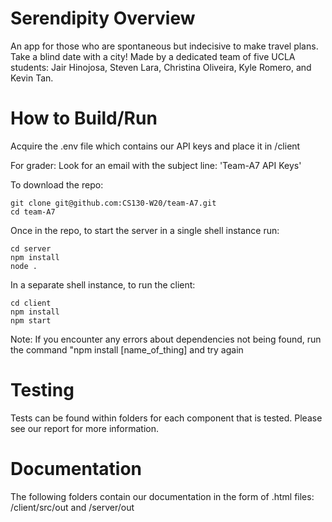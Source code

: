 # Serendipity Overview
An app for those who are spontaneous but indecisive to make travel plans. Take a blind date with a city!
Made by a dedicated team of five UCLA students: Jair Hinojosa, Steven Lara, Christina Oliveira, Kyle Romero, and Kevin Tan.

# How to Build/Run

Acquire the .env file which contains our API keys and place it in /client

For grader: Look for an email with the subject line: 'Team-A7 API Keys'

To download the repo:

```
git clone git@github.com:CS130-W20/team-A7.git
cd team-A7
```

Once in the repo, to start the server in a single shell instance run:

```
cd server
npm install
node .
```

In a separate shell instance, to run the client:

```
cd client
npm install
npm start
```
Note: If you encounter any errors about dependencies not being found, run the command "npm install [name_of_thing] and try again
# Testing

Tests can be found within folders for each component that is tested. Please see our report for more information.

# Documentation

The following folders contain our documentation in the form of .html files: /client/src/out and /server/out

